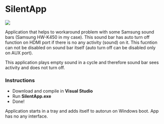 # SilentApp
![](AppIcon.ico)

Application that helps to workaround problem with some Samsung sound bars (Samsung HW-K450 in my case). This sound bar has auto turn off function on HDMI port if there is no any activity (sound) on it. This fucntion can not be disabled on sound bar itself (auto turn off can be disabled only on AUX port).

This application plays empty sound in a cycle and therefore sound bar sees activity and does not turn off.

### Instructions
- Download and compile in **Visual Studio**
- Run **SilentApp.exe**
- Done!

Application starts in a tray and adds itself to autorun on Windows boot. App has no any interface.